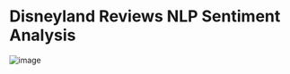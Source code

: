# Disneyland Reviews NLP Sentiment Analysis
![image](https://github.com/user-attachments/assets/d6934472-1b21-4c6b-9fe0-88864b217428)

